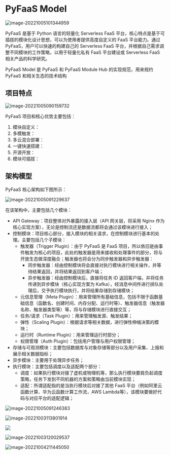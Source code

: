 # PyFaaS Model

![image-20221005101344959](https://www.images.wiki/y2ks5458S3rwcreA8luq)

PyFaaS 是基于 Python 语言的轻量化 Serverless FaaS 平台，核心特点是基于可插拔的模块化设计思想，可以为使用者提供高度自定义的 FaaS 平台能力。通过 PyFaaS，用户可以快速的构建自己的 Serverless FaaS 平台，并根据自己需求调整不同模块的工作策略，以用于轻量化私有 FaaS 平台建设或 Serverless FaaS 相关产品的科学研究。

PyFaaS Model 是 PyFaaS 和 PyFaaS Module Hub 的实现规范，用来规约 PyFaaS 和相关生态的技术结构

## 项目特点

![image-20221005090159732](https://www.images.wiki/eqjBD4kE2yf2SyeevuiA)

PyFaaS 项目和核心优势主要包括：

1. 模块自定义：
2. 多模触发：
3. 多云混合部署：
4. 一键快速搭建：
5. 开源开放：
6. 模块可插拔：

## 架构模型

PyFaaS 核心架构如下图所示：

![image-20221005091229637](https://www.images.wiki/t3eaAg9t1iu8B1hhDrag)

在该架构中，主要包括几个模块：
- API Gateway：项目整体对外暴露的接入层（API 网关层，将采用 Nginx 作为核心实现方案），无论是控制流还是数据流都将会通过该模块进行接入；
- 控制模块：项目核心部分，接入模块的相关请求，在控制模块进行基本的处理。主要包括几个子模块：
  - 触发器（Trigger Plugin）：由于 PyFaaS 是 FaaS 项目，所以依旧是由事件触发为核心的项目，此处的触发器是用来接收和处理事件的部分，将与开放生态做深度融合；触发器也将会分为同步触发器和异步触发器：
    - 同步触发器：经由控制模块将会直接对执行模块进行相关操作，并等待结果返回，并将结果返回到客户端；
    - 异步触发器：经由控制模块后，直接将任务 ID 返回客户端，并将任务传递到异步模块（核心实现方案为 Kafka），经消息中间件进行排队处理后，交予执行模块执行，并将结果存储到存储模块；
  - 元信息管理（Meta Plugin）：用来管理所有基础信息，包括不限于函数基础信息（函数名、创建时间、内存分配、运行时等）、触发器信息（触发器名称、触发器类型等）等，将与存储模块进行直接交互；
  - 任务/请求（Task Plugin）：用来管理触发源、触发结果；
  - 弹性（Scaling Plugin）：根据请求等相关数据，进行弹性伸缩决策的模块；
  - 运行时（Runtime Plugin）：用来管理运行时部分；
  - 权限管理（Auth Plugin）：包括用户管理与用户权限管理；
- 存储与可观测模块：主要包括数据库与对象存储等部分以及用户采集、上报和展示相关数据指标；
- 异步模块：主要用于处理异步任务；
- 执行模块：主要包括调度以及适配两个部分：
  - 调度：如果执行模块对接了虚机或物理机等，那么执行模块要肩负起调度策略，任务下发到不同机器的方案和策略由当前模块实现；
  - 适配：所谓适配指的是当执行模块后对接了其他 FaaS 平台（例如阿里云函数计算、华为云函数计算工作流，AWS Lambda等），该模块要做好代码与对应平台的适配逻辑；













![image-20221005091246383](https://www.images.wiki/rhGj4BzkiGw35EhurDGw)



![image-20221003113801914](https://www.images.wiki/ge2he5f2h536Ba16hcFq)





![](https://www.images.wiki/Fcvfiux64tCsZ9FddBBA)





![image-20221003120029537](https://www.images.wiki/4Za5lrbxAdye7GFh3hBe)



![image-20221004211445050](https://www.images.wiki/AFFvl43llj1l94eq3uDz)
